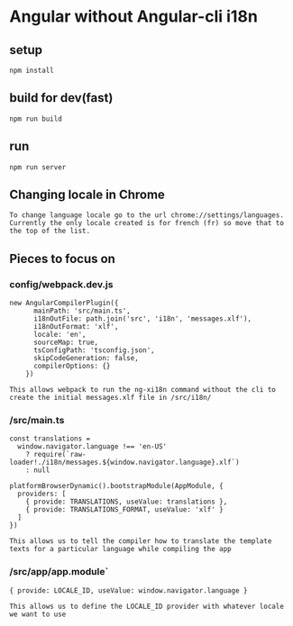 
# Angular without Angular-cli i18n

## setup

`npm install`

## build for dev(fast)

`npm run build`

## run

`npm run server`

## Changing locale in Chrome

`To change language locale go to the url chrome://settings/languages. Currently the only locale created is for french (fr) so move that to the top of the list.`

## Pieces to focus on 

### config/webpack.dev.js
```
new AngularCompilerPlugin({
      mainPath: 'src/main.ts',
      i18nOutFile: path.join('src', 'i18n', 'messages.xlf'),
      i18nOutFormat: 'xlf',
      locale: 'en',
      sourceMap: true,
      tsConfigPath: 'tsconfig.json',
      skipCodeGeneration: false,
      compilerOptions: {}
    })
```
`This allows webpack to run the ng-xi18n command without the cli to create the initial messages.xlf file in /src/i18n/`

### /src/main.ts
```
const translations =
  window.navigator.language !== 'en-US'
    ? require(`raw-loader!./i18n/messages.${window.navigator.language}.xlf`)
    : null

platformBrowserDynamic().bootstrapModule(AppModule, {
  providers: [
    { provide: TRANSLATIONS, useValue: translations },
    { provide: TRANSLATIONS_FORMAT, useValue: 'xlf' }
  ]
})
```
`This allows us to tell the compiler how to translate the template texts for a particular language while compiling the app`
### /src/app/app.module`
```
{ provide: LOCALE_ID, useValue: window.navigator.language }
```
`This allows us to define the LOCALE_ID provider with whatever locale we want to use`

